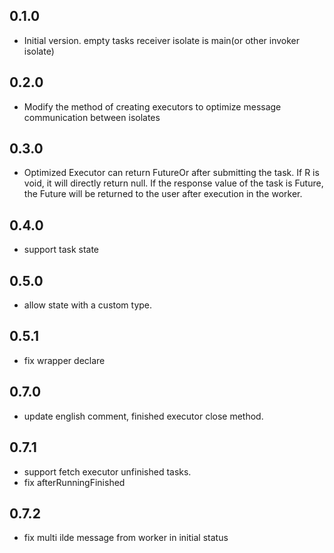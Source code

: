## 0.1.0

- Initial version. empty tasks receiver isolate is main(or other invoker isolate)


## 0.2.0

- Modify the method of creating executors to optimize message communication between isolates

## 0.3.0

- Optimized Executor can return FutureOr<R> after submitting the task. If R is void, it will directly return null. If the response value of the task is Future, the Future will be returned to the user after execution in the worker.

## 0.4.0

- support task state

## 0.5.0

- allow state with a custom type.

## 0.5.1

- fix wrapper declare

## 0.7.0

- update english comment, finished executor close method.

## 0.7.1

- support fetch executor unfinished tasks.
- fix afterRunningFinished

## 0.7.2

- fix multi ilde message from worker in initial status